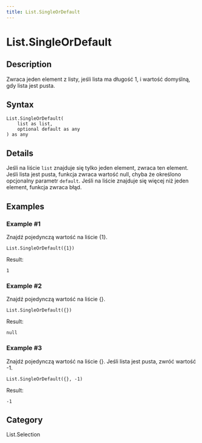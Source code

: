 ```yaml
---
title: List.SingleOrDefault
---
```


# List.SingleOrDefault


## Description

Zwraca jeden element z listy, jeśli lista ma długość 1, i wartość domyślną, gdy lista jest pusta.


## Syntax

```powerquery
List.SingleOrDefault(
    list as list,
    optional default as any
) as any
```


## Details

Jeśli na liście <code>list</code> znajduje się tylko jeden element, zwraca ten element.    Jeśli lista jest pusta, funkcja zwraca wartość null, chyba że określono opcjonalny parametr <code>default</code>. Jeśli na liście znajduje się więcej niż jeden element, funkcja zwraca błąd.


## Examples

### Example #1 
Znajdź pojedynczą wartość na liście \{1}.
```powerquery
List.SingleOrDefault({1})
```

Result: 
```powerquery
1
```


### Example #2 
Znajdź pojedynczą wartość na liście \{}.
```powerquery
List.SingleOrDefault({})
```

Result: 
```powerquery
null
```


### Example #3 
Znajdź pojedynczą wartość na liście \{}. Jeśli lista jest pusta, zwróć wartość -1.
```powerquery
List.SingleOrDefault({}, -1)
```

Result: 
```powerquery
-1
```




## Category
List.Selection
